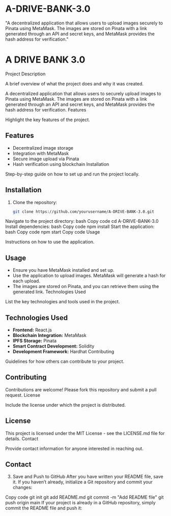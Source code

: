 # A-DRIVE-BANK-3.0
"A decentralized application that allows users to upload images securely to Pinata using MetaMask. The images are stored on Pinata with a link generated through an API and secret keys, and MetaMask provides the hash address for verification."

# A DRIVE BANK 3.0
Project Description

A brief overview of what the project does and why it was created.

A decentralized application that allows users to securely upload images to Pinata using MetaMask. The images are stored on Pinata with a link generated through an API and secret keys, and MetaMask provides the hash address for verification.
Features

Highlight the key features of the project.

## Features
- Decentralized image storage
- Integration with MetaMask
- Secure image upload via Pinata
- Hash verification using blockchain
Installation

Step-by-step guide on how to set up and run the project locally.

## Installation
1. Clone the repository:
   ```bash
   git clone https://github.com/yourusername/A-DRIVE-BANK-3.0.git
Navigate to the project directory:
bash
Copy code
cd A-DRIVE-BANK-3.0
Install dependencies:
bash
Copy code
npm install
Start the application:
bash
Copy code
npm start
Copy code
Usage

Instructions on how to use the application.

## Usage
- Ensure you have MetaMask installed and set up.
- Use the application to upload images. MetaMask will generate a hash for each upload.
- The images are stored on Pinata, and you can retrieve them using the generated link.
Technologies Used

List the key technologies and tools used in the project.

## Technologies Used
- **Frontend:** React.js
- **Blockchain Integration:** MetaMask
- **IPFS Storage:** Pinata
- **Smart Contract Development:** Solidity
- **Development Framework:** Hardhat
Contributing

Guidelines for how others can contribute to your project.

## Contributing
Contributions are welcome! Please fork this repository and submit a pull request.
License

Include the license under which the project is distributed.

## License
This project is licensed under the MIT License - see the LICENSE.md file for details.
Contact

Provide contact information for anyone interested in reaching out.

## Contact
3. Save and Push to GitHub
After you have written your README file, save it.
If you haven’t already, initialize a Git repository and commit your changes:

Copy code
git init
git add README.md
git commit -m "Add README file"
git push origin main
If your project is already in a GitHub repository, simply commit the README file and push it:
